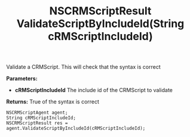 ﻿---
uid: crmscript_ref_NSCRMScriptAgent_ValidateScriptByIncludeId
title: NSCRMScriptResult ValidateScriptByIncludeId(String cRMScriptIncludeId)
intellisense: NSCRMScriptAgent.ValidateScriptByIncludeId
keywords: NSCRMScriptAgent, ValidateScriptByIncludeId
so.topic: reference
---

Validate a CRMScript. This will check that the syntax is correct

**Parameters:**
 - **cRMScriptIncludeId** The include id of the CRMScript to validate

**Returns:** True of the syntax is correct

```crmscript
NSCRMScriptAgent agent;
String cRMScriptIncludeId;
NSCRMScriptResult res = agent.ValidateScriptByIncludeId(cRMScriptIncludeId);
```

